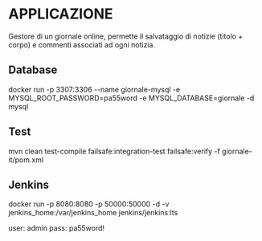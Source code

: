 # APPLICAZIONE

Gestore di un giornale online, permette il salvataggio di notizie (titolo + corpo) e commenti associati ad ogni notizia.

## Database

docker run -p 3307:3306 --name giornale-mysql -e MYSQL_ROOT_PASSWORD=pa55word -e MYSQL_DATABASE=giornale -d mysql

## Test

mvn clean test-compile failsafe:integration-test failsafe:verify -f giornale-it/pom.xml

## Jenkins

docker run -p 8080:8080 -p 50000:50000 -d -v jenkins_home:/var/jenkins_home jenkins/jenkins:lts

user: admin
pass: pa55word!